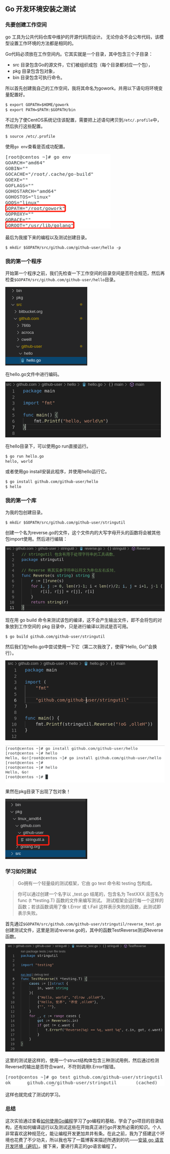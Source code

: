 ## Go 开发环境安装之测试

### 先要创建工作空间

go 工具为公共代码仓库中维护的开源代码而设计。 无论你会不会公布代码，该模型设置工作环境的方法都是相同的。

Go代码必须放在工作空间内。它其实就是一个目录，其中包含三个子目录：

* src 目录包含Go的源文件，它们被组织成包（每个目录都对应一个包），
* pkg 目录包含包对象，
* bin 目录包含可执行命令。

所以首先创建我自己的工作空间，我将其命名为gowork。并用以下语句将环境变量配置好。
```
$ export GOPATH=$HOME/gowork
$ export PATH=$PATH:$GOPATH/bin
```

不过为了使CentOS系统记住该配置，需要把上述语句拷贝到```/etc/.profile```中，然后执行这些配置。
```
$ source /etc/.profile
```

使用```go env```查看是否成功配置。

![1](img/1.png)

最后为我接下来的编程以及测试创建目录。
```
$ mkdir $GOPATH/src/github.com/github-user/hello -p
```

### 我的第一个程序

开始第一个程序之前，我们先检查一下工作空间的目录空间是否符合规范，然后再检查```$GOPATH/src/github.com/github-user/hello```目录。

![2](img/2.png)

在hello.go文件中进行编码。

![3](img/3.png)

在hello目录下，可以使用go run直接运行。
```
$ go run hello.go
hello, world
```

或者使用go install安装此程序，并使用hello运行它。
```
$ go install github.com/github-user/hello
$ hello
```

### 我的第一个库

为我的包创建目录。
```
$ mkdir $GOPATH/src/github.com/github-user/stringutil
```

创建一个名为reverse.go的文件，这个文件内的大写字母开头的函数将会被其他包import使用。然后进行编辑：

![4](img/4.png)

现在用 go build 命令来测试该包的编译，这不会产生输出文件，即不会将包的对象放到工作空间的 pkg 目录中，只是进行编译以测试是否可用。
```
$ go build github.com/github-user/stringutil
```

然后我们在hello.go中尝试使用一下它（第二次我改了，使得“Hello, Go!”会换行）。

![5](img/5.png)

![6](img/6.png)

果然在pkg目录下出现了包对象！

![7](img/7.png)

### 学习如何测试

> Go拥有一个轻量级的测试框架，它由 go test 命令和 testing 包构成。  

>你可以通过创建一个名字以 _test.go 结尾的，包含名为 TestXXX 且签名为 func (t *testing.T) 函数的文件来编写测试。 测试框架会运行每一个这样的函数；若该函数调用了像 t.Error 或 t.Fail 这样表示失败的函数，此测试即表示失败。

首先通过```$GOPATH/src/github.com/github-user/stringutil/reverse_test.go```创建测试文件，这里是测试reverse.go的，其中的函数TestReverse测试Reverse函数。

![8](img/8.png)

这里的测试是这样的，使用一个struct结构体包含三种测试用例，然后通过检测Reverse的输出是否符合want，不符则调用t.Errorf报错。

![9](img/9.png)

这样也就完成了测试的学习。

### 总结

这次实验通过查看[如何使用Go编程](https://go-zh.org/doc/code.html)学习了go编程的基础，学会了go项目的目录结构，还有如何编译运行以及测试这些在开始真正进行go开发所必需的知识。个人非常喜欢这种规范化，能让编程开发更加井井有条。在此之前，我为了搭建这个环境也花费了不少功夫，所以我也写了一篇博客来描述所遇到的坑——[安装 go 语言开发环境（避坑）](https://blog.csdn.net/sir_beginner/article/details/100809010)。接下来，要进行真正的go语言编程了。





